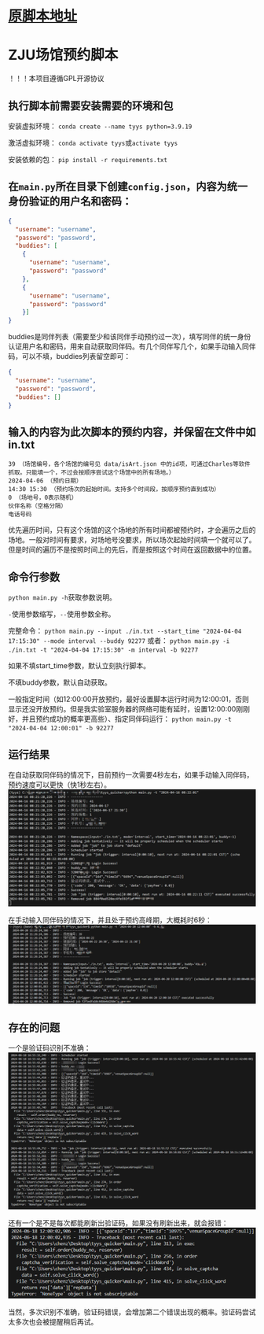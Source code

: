 # [原脚本地址](https://github.com/IshiKura-a/Quicker)

# ZJU场馆预约脚本
！！！本项目遵循GPL开源协议

## 执行脚本前需要安装需要的环境和包
安装虚拟环境：
`conda create --name tyys python=3.9.19`

激活虚拟环境：
`conda activate tyys`或`activate tyys`

安装依赖的包：
`pip install -r requirements.txt`

## 在`main.py`所在目录下创建`config.json`，内容为统一身份验证的用户名和密码：
```json
{
  "username": "username",
  "password": "password",
  "buddies": [
    {
      "username": "username",
      "password": "password"
    },
    {
      "username": "username",
      "password": "password"
    }]
}
```
buddies是同伴列表（需要至少和该同伴手动预约过一次），填写同伴的统一身份认证用户名和密码，用来自动获取同伴码。有几个同伴写几个，如果手动输入同伴码，可以不填，buddies列表留空即可：
```json
{
  "username": "username",
  "password": "password",
  "buddies": []
}
```

## 输入的内容为此次脚本的预约内容，并保留在文件中如in.txt
```
39 （场馆编号，各个场馆的编号见 data/isArt.json 中的id项，可通过Charles等软件抓取。只能填一个，不过会按顺序尝试这个场馆中的所有场地。）
2024-04-06 （预约日期）
14:30 15:30 （预约场次的起始时间。支持多个时间段，按顺序预约直到成功）
0 （场地号，0表示随机）
伙伴名称（空格分隔）
电话号码
```
优先遍历时间，只有这个场馆的这个场地的所有时间都被预约时，才会遍历之后的场地。一般对时间有要求，对场地号没要求，所以场次起始时间填一个就可以了。但是时间的遍历不是按照时间上的先后，而是按照这个时间在返回数据中的位置。

## 命令行参数
`python main.py -h`获取参数说明。

`-`使用参数缩写，`--`使用参数全称。

完整命令：
`python main.py --input ./in.txt --start_time "2024-04-04 17:15:30" --mode interval --buddy 92277`
或者：
`python main.py -i ./in.txt -t "2024-04-04 17:15:30" -m interval -b 92277`

如果不填start_time参数，默认立刻执行脚本。

不填buddy参数，默认自动获取。

一般指定时间（如12:00:00开放预约，最好设置脚本运行时间为12:00:01，否则显示还没开放预约。但是我实验室服务器的网络可能有延时，设置12:00:00刚刚好，并且预约成功的概率更高些）、指定同伴码运行：
`python main.py -t "2024-04-04 12:00:01" -b 92277`

## 运行结果
在自动获取同伴码的情况下，目前预约一次需要4秒左右，如果手动输入同伴码，预约速度可以更快（快1秒左右）。
![](img/without_buddy_code.png)

在手动输入同伴码的情况下，并且处于预约高峰期，大概耗时6秒：
![](img/with_buddy_code.png)

## 存在的问题
一个是验证码识别不准确：
![](img/veri_code_error.png)

还有一个是不是每次都能刷新出验证码，如果没有刷新出来，就会报错：
![](img/veri_code_refresh_error.png)

当然，多次识别不准确，验证码错误，会增加第二个错误出现的概率。验证码尝试太多次也会被提醒稍后再试。